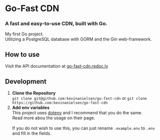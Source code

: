 # Go-Fast CDN

### A fast and easy-to-use CDN, built with Go.

My first Go project. <br>
Utilizing a PostgreSQL database with GORM and the Gin web-framework.

## How to use

Visit the API documentation at [go-fast-cdn.redoc.ly](https://go-fast-cdn.redoc.ly/)

## Development

1. **Clone the Repository** <br>
   `git clone git@github.com:kevinanielsen/go-fast-cdn`
   or `git clone https://github.com:kevinanielsen/go-fast-cdn`
2. **Add env variables** <br>
   This project uses [dotenv](https://vault.dotenv.org/) and I recommend that you do the same. <br>
   Read more abou the usage on their page. <br><br>
   If you do not wish to use this, you can just rename `.example.env` to `.env` and fill in the fields.
